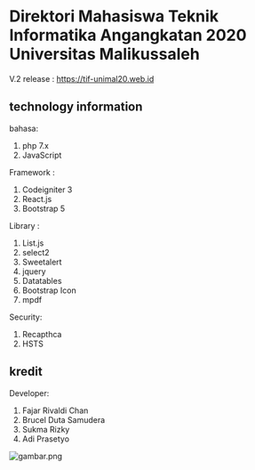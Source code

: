 # Direktori Mahasiswa Teknik Informatika Angangkatan 2020 Universitas Malikussaleh
V.2 release : 
https://tif-unimal20.web.id

## technology information
bahasa:
1. php 7.x
2. JavaScript

Framework :
1. Codeigniter 3
2. React.js
4. Bootstrap 5

Library :
1. List.js
2. select2
3. Sweetalert
5. jquery
6. Datatables
7. Bootstrap Icon
8. mpdf

Security:
1. Recapthca
2. HSTS

## kredit
Developer:
 1. Fajar Rivaldi Chan
 2. Brucel Duta Samudera
 3. Sukma Rizky
 4. Adi Prasetyo

![gambar.png](https://user-images.githubusercontent.com/69442735/188229908-5a49d9e8-a56c-426a-8678-583c5199bc4a.png)
